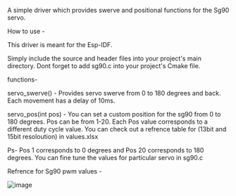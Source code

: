 A simple driver which provides swerve and positional functions for the Sg90 servo.

How to use -

This driver is meant for the Esp-IDF.

Simply include the source and header files into your project's main directory. Dont forget to add sg90.c into your project's Cmake file.


functions- 

servo_swerve() - Provides servo swerve from 0 to 180 degrees and back. Each movement has a delay of 10ms.

servo_pos(int pos) - You can set a custom position for the sg90 from 0 to 180 degrees. 
                      Pos can be from 1-20.
                      Each Pos value corresponds to a different duty cycle value.
                      You can check out a refrence table for (13bit and 15bit resoloution)  in 
                      values.xlsx

Ps- Pos 1 corresponds to 0 degrees and Pos 20 corresponds to 180 degrees. You can fine tune the values for particular servo in sg90.c


Refrence for Sg90 pwm values - 

![image](https://github.com/user-attachments/assets/cb0d8543-5de2-4c53-ad3f-c9a088a96417)






